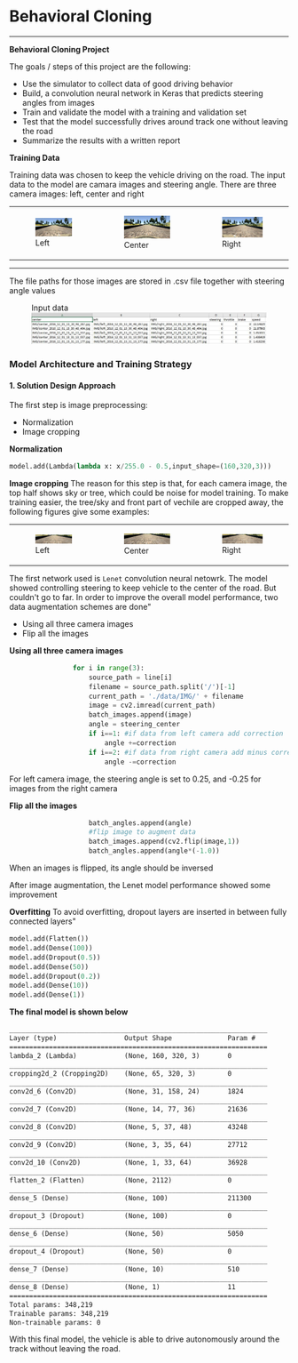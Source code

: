 
# **Behavioral Cloning**

---

**Behavioral Cloning Project**

The goals / steps of this project are the following:
* Use the simulator to collect data of good driving behavior
* Build, a convolution neural network in Keras that predicts steering angles from images
* Train and validate the model with a training and validation set
* Test that the model successfully drives around track one without leaving the road
* Summarize the results with a written report

**Training Data**

Training data was chosen to keep the vehicle driving on the road. The input data to the model are camara images and steering angle. There are three camera images: left, center and right
<table><tr>
<td><figure>
    <img  src="./report_images/left.jpg" alt="Drawing" style="width: 350px;"/>
    <figcaption>Left</figcaption>
    </figure></td>
<td><figure>
    <img  src="./report_images/center.jpg" alt="Drawing" style="width: 350px;"/>
    <figcaption>Center</figcaption>
    </figure></td>
<td><figure>
    <img  src="./report_images/right.jpg" alt="Drawing" style="width: 350px;"/>
    <figcaption>Right</figcaption>
    </figure></td>    
</tr></table>

----
The file paths for those images are stored in .csv file together with steering angle values
<figure>
    <figcaption>Input data</figcaption>
    <img  src="./report_images/csv_data.jpg" alt="Drawing" style="width: 800px;"/>
</figure>



### Model Architecture and Training Strategy

#### 1. Solution Design Approach
The first step is image preprocessing:
* Normalization
* Image cropping

**Normalization**
```python
model.add(Lambda(lambda x: x/255.0 - 0.5,input_shape=(160,320,3)))
```
**Image cropping**
The reason for this step is that, for each camera image, the top half shows sky or tree, which could be noise for model training. To make training easier, the tree/sky and front part of vechile are cropped away, the following figures give some examples:

<table><tr>
<td><figure>
    <img  src="./report_images/left_cropped.jpg" alt="Drawing" style="width: 350px;"/>
    <figcaption>Left</figcaption>
    </figure></td>
<td><figure>
    <img  src="./report_images/center_cropped.jpg" alt="Drawing" style="width: 350px;"/>
    <figcaption>Center</figcaption>
    </figure></td>
<td><figure>
    <img  src="./report_images/right_cropped.jpg" alt="Drawing" style="width: 350px;"/>
    <figcaption>Right</figcaption>
    </figure></td>    
</tr></table>

The first network used is `Lenet` convolution neural netowrk. The model showed controlling steering to keep vehicle to the center of the road. But couldn't go to far. 
In order to improve the overall model performance, two data augmentation schemes are done"
* Using all three camera images
* Flip all the images

**Using all three camera images**

```python
                for i in range(3):
                    source_path = line[i]
                    filename = source_path.split('/')[-1]
                    current_path = './data/IMG/' + filename
                    image = cv2.imread(current_path)
                    batch_images.append(image)
                    angle = steering_center
                    if i==1: #if data from left camera add correction
                        angle +=correction
                    if i==2: #if data from right camera add minus correction
                        angle -=correction
```
For left camera image, the steering angle is set to 0.25, and -0.25 for images from the right camera

**Flip all the images**
```python
                    batch_angles.append(angle)
                    #flip image to augment data
                    batch_images.append(cv2.flip(image,1))
                    batch_angles.append(angle*(-1.0))
```
When an images is flipped, its angle should be inversed

After image augmentation, the Lenet model performance showed some improvement

**Overfitting**
To avoid overfitting, dropout layers are inserted in between fully connected layers"
```python
model.add(Flatten())
model.add(Dense(100))
model.add(Dropout(0.5))
model.add(Dense(50))
model.add(Dropout(0.2))
model.add(Dense(10))
model.add(Dense(1))
```

**The final model is shown below**
```
_________________________________________________________________
Layer (type)                 Output Shape              Param #   
=================================================================
lambda_2 (Lambda)            (None, 160, 320, 3)       0         
_________________________________________________________________
cropping2d_2 (Cropping2D)    (None, 65, 320, 3)        0         
_________________________________________________________________
conv2d_6 (Conv2D)            (None, 31, 158, 24)       1824      
_________________________________________________________________
conv2d_7 (Conv2D)            (None, 14, 77, 36)        21636     
_________________________________________________________________
conv2d_8 (Conv2D)            (None, 5, 37, 48)         43248     
_________________________________________________________________
conv2d_9 (Conv2D)            (None, 3, 35, 64)         27712     
_________________________________________________________________
conv2d_10 (Conv2D)           (None, 1, 33, 64)         36928     
_________________________________________________________________
flatten_2 (Flatten)          (None, 2112)              0         
_________________________________________________________________
dense_5 (Dense)              (None, 100)               211300    
_________________________________________________________________
dropout_3 (Dropout)          (None, 100)               0         
_________________________________________________________________
dense_6 (Dense)              (None, 50)                5050      
_________________________________________________________________
dropout_4 (Dropout)          (None, 50)                0         
_________________________________________________________________
dense_7 (Dense)              (None, 10)                510       
_________________________________________________________________
dense_8 (Dense)              (None, 1)                 11        
=================================================================
Total params: 348,219
Trainable params: 348,219
Non-trainable params: 0

```

With this final model, the vehicle is able to drive autonomously around the track without leaving the road.
